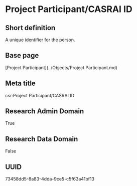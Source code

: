 # Project Participant/CASRAI ID
## Short definition
A unique identifier for the person.
## Base page
[Project Participant](../Objects/Project Participant.md)
## Meta title
csr:Project Participant/CASRAI ID
## Research Admin Domain
True
## Research Data Domain
False
## UUID
73458dd5-8a83-4dda-9ce5-c5f63a41bf13
